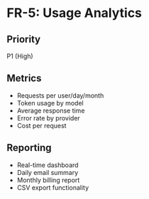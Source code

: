 # FR-5: Usage Analytics

## Priority
P1 (High)

## Metrics
- Requests per user/day/month
- Token usage by model
- Average response time
- Error rate by provider
- Cost per request

## Reporting
- Real-time dashboard
- Daily email summary
- Monthly billing report
- CSV export functionality